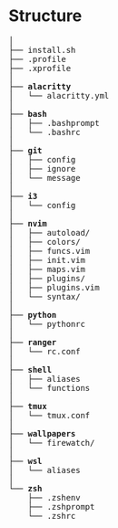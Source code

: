 # Structure

<pre>
│
├── install.sh
├── .profile
├── .xprofile
│
├── <b>alacritty</b>
│   └── alacritty.yml
│
├── <b>bash</b>
│   ├── .bashprompt
│   └── .bashrc
│
├── <b>git</b>
│   ├── config
│   ├── ignore
│   └── message
│
├── <b>i3</b>
│   └── config
│
├── <b>nvim</b>
│   ├── autoload/
│   ├── colors/
│   ├── funcs.vim
│   ├── init.vim
│   ├── maps.vim
│   ├── plugins/
│   ├── plugins.vim
│   └── syntax/
│
├── <b>python</b>
│   └── pythonrc
│
├── <b>ranger</b>
│   └── rc.conf
│
├── <b>shell</b>
│   ├── aliases
│   └── functions
│
├── <b>tmux</b>
│   └── tmux.conf
│
├── <b>wallpapers</b>
│   └── firewatch/
│
├── <b>wsl</b>
│   └── aliases
│
└── <b>zsh</b>
    ├── .zshenv
    ├── .zshprompt
    └── .zshrc
</pre>
